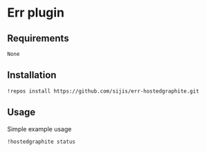 Err plugin 
===

Requirements
---
```
None
```

Installation
---
```
!repos install https://github.com/sijis/err-hostedgraphite.git
```

Usage
---
Simple example usage

```
!hostedgraphite status
```
